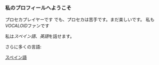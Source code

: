 ### **私のプロフィールへようこそ**


プロセカプレイヤーです
でも、プロセカは苦手です。まだ楽しいです。
私も*VOCALOID*ファンです

私は*スペイン語*、*英語*を話せます。

さらに多くの言語:

[スペイン語](https://github.com/Chiruno-baka/Spanish)

